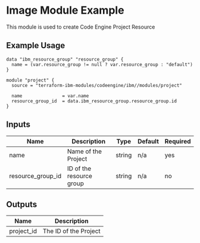 # Image Module Example

This module is used to create Code Engine Project Resource

## Example Usage
```
data "ibm_resource_group" "resource_group" {
  name = (var.resource_group != null ? var.resource_group : "default")
}

module "project" {
  source = "terraform-ibm-modules/codeengine/ibm//modules/project"

  name               = var.name
  resource_group_id  = data.ibm_resource_group.resource_group.id
}
```

<!-- BEGINNING OF PRE-COMMIT-TERRAFORM DOCS HOOK -->

## Inputs

| Name                              | Description                                           | Type   | Default | Required |
|-----------------------------------|-------------------------------------------------------|--------|---------|----------|
| name                              | Name of the Project                                   | string | n/a     | yes      |
| resource\_group\_id               | ID of the resource group                              | string | n/a     | no       |

## Outputs

| Name        | Description           |
|-------------|-----------------------|
| project\_id | The ID of the Project |

<!-- END OF PRE-COMMIT-TERRAFORM DOCS HOOK -->